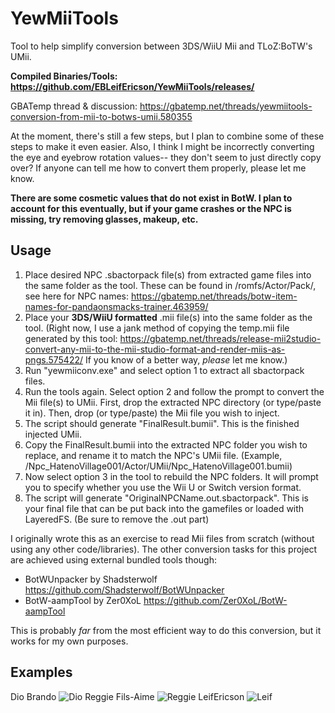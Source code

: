 # YewMiiTools
Tool to help simplify conversion between 3DS/WiiU Mii and TLoZ:BoTW's UMii.

**Compiled Binaries/Tools: https://github.com/EBLeifEricson/YewMiiTools/releases/**

GBATemp thread & discussion: https://gbatemp.net/threads/yewmiitools-conversion-from-mii-to-botws-umii.580355

At the moment, there's still a few steps, but I plan to combine some of these steps to make it even easier. Also, I think I might be incorrectly converting the eye and eyebrow rotation values-- they don't seem to just directly copy over? If anyone can tell me how to convert them properly, please let me know.

**There are some cosmetic values that do not exist in BotW. I plan to account for this eventually, but if your game crashes or the NPC is missing, try removing glasses, makeup, etc.**

## Usage
1. Place desired NPC .sbactorpack file(s) from extracted game files into the same folder as the tool. These can be found in /romfs/Actor/Pack/, see here for NPC names: https://gbatemp.net/threads/botw-item-names-for-pandaonsmacks-trainer.463959/
2. Place your **3DS/WiiU formatted** .mii file(s) into the same folder as the tool. (Right now, I use a jank method of copying the temp.mii file generated by this tool: https://gbatemp.net/threads/release-mii2studio-convert-any-mii-to-the-mii-studio-format-and-render-miis-as-pngs.575422/ If you know of a better way, *please* let me know.)
3. Run "yewmiiconv.exe" and select option 1 to extract all sbactorpack files.
4. Run the tools again. Select option 2 and follow the prompt to convert the Mii file(s) to UMii. First, drop the extracted NPC directory (or type/paste it in). Then, drop (or type/paste) the Mii file you wish to inject. 
5. The script should generate "FinalResult.bumii". This is the finished injected UMii.
6. Copy the FinalResult.bumii into the extracted NPC folder you wish to replace, and rename it to match the NPC's UMii file. (Example, /Npc_HatenoVillage001/Actor/UMii/Npc_HatenoVillage001.bumii)
7. Now select option 3 in the tool to rebuild the NPC folders. It will prompt you to specify whether you use the Wii U or Switch version format.
8. The script will generate "OriginalNPCName.out.sbactorpack". This is your final file that can be put back into the gamefiles or loaded with LayeredFS. (Be sure to remove the .out part)

I originally wrote this as an exercise to read Mii files from scratch (without using any other code/libraries). The other conversion tasks for this project are achieved using external bundled tools though:
* BotWUnpacker by Shadsterwolf https://github.com/Shadsterwolf/BotWUnpacker
* BotW-aampTool by Zer0XoL https://github.com/Zer0XoL/BotW-aampTool

This is probably *far* from the most efficient way to do this conversion, but it works for my own purposes.

## Examples
Dio Brando
![Dio](https://i.imgur.com/RANgWrH.jpg)
Reggie Fils-Aime
![Reggie](https://i.imgur.com/BUpPJNE.jpg)
LeifEricson
![Leif](https://i.imgur.com/AKm773Y.jpg)
